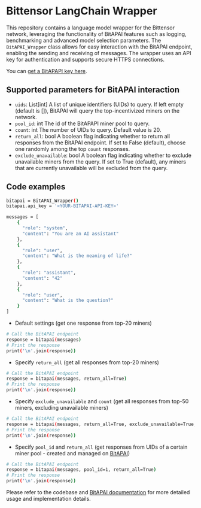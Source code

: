 # Bittensor LangChain Wrapper

This repository contains a language model wrapper for the Bittensor network, leveraging the functionality of BitAPAI features such as logging, benchmarking and advanced model selection parameters. The `BitAPAI_Wrapper` class allows for easy interaction with the BitAPAI endpoint, enabling the sending and receiving of messages. The wrapper uses an API key for authentication and supports secure HTTPS connections.

You can [get a BitAPAPI key here](https://app.bitapai.io/).

## Supported parameters for BitAPAI interaction
- `uids`: List[int]
    A list of unique identifiers (UIDs) to query. If left empty (default is []), BitAPAI will query the top-incentivized miners on the network.
- `pool_id`: int
    The id of the BitAPAPI miner pool to query.
- `count`: int
    The number of UIDs to query. Default value is 20.
- `return_all`: bool
    A boolean flag indicating whether to return all responses from the BitAPAI endpoint. If set to False (default), choose one randomly among the top `count` responses.
- `exclude_unavailable`: bool
    A boolean flag indicating whether to exclude unavailable miners from the query. If set to True (default), any miners that are currently unavailable will be excluded from the query.

## Code examples

```bash
bitapai = BitAPAI_Wrapper()
bitapai.api_key = '<YOUR-BITAPAI-API-KEY>'

messages = [
    {
      "role": "system",
      "content": "You are an AI assistant"
    },
    {
      "role": "user",
      "content": "What is the meaning of life?"
    },
    {
      "role": "assistant",
      "content": "42"
    },
    {
      "role": "user",
      "content": "What is the question?"
    }
]
```

- Default settings (get one response from top-20 miners)
```bash
# Call the BitAPAI endpoint
response = bitapai(messages)
# Print the response
print('\n'.join(response))
```

- Specify `return_all` (get all responses from top-20 miners)
```bash
# Call the BitAPAI endpoint
response = bitapai(messages, return_all=True)
# Print the response
print('\n'.join(response))
```

- Specify `exclude_unavailable` and `count` (get all responses from top-50 miners, excluding unavailable miners)
```bash
# Call the BitAPAI endpoint
response = bitapai(messages, return_all=True, exclude_unavailable=True, count=50)
# Print the response
print('\n'.join(response))
```

- Specify `pool_id` and `return_all` (get responses from UIDs of a certain miner pool - created and managed on [BitAPAI](https://app.bitapai.io))
```bash
# Call the BitAPAI endpoint
response = bitapai(messages, pool_id=1, return_all=True)
# Print the response
print('\n'.join(response))
```

Please refer to the codebase and [BitAPAI documentation](https://bitapai.io/docs/introduction/text-prompting-endpoint/) for more detailed usage and implementation details.
